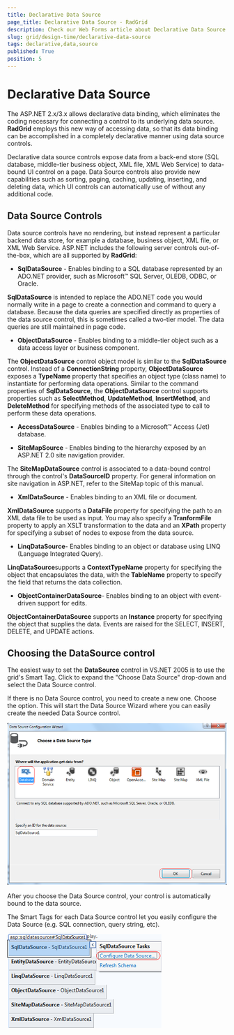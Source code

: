 ```yaml
---
title: Declarative Data Source
page_title: Declarative Data Source - RadGrid
description: Check our Web Forms article about Declarative Data Source.
slug: grid/design-time/declarative-data-source
tags: declarative,data,source
published: True
position: 5
---
```


# Declarative Data Source



The ASP.NET 2.x/3.x allows declarative data binding, which eliminates the coding necessary for connecting a control to its underlying data source. **RadGrid** employs this new way of accessing data, so that its data binding can be accomplished in a completely declarative manner using data source controls.

Declarative data source controls expose data from a back-end store (SQL database, middle-tier business object, XML file, XML Web Service) to data-bound UI control on a page. Data Source controls also provide new capabilities such as sorting, paging, caching, updating, inserting, and deleting data, which UI controls can automatically use of without any additional code.

## Data Source Controls

Data source controls have no rendering, but instead represent a particular backend data store, for example a database, business object, XML file, or XML Web Service. ASP.NET includes the following server controls out-of-the-box, which are all supported by **RadGrid**:

* **SqlDataSource** - Enables binding to a SQL database represented by an ADO.NET provider, such as Microsoft™ SQL Server, OLEDB, ODBC, or Oracle.

**SqlDataSource** is intended to replace the ADO.NET code you would normally write in a page to create a connection and command to query a database. Because the data queries are specified directly as properties of the data source control, this is sometimes called a two-tier model. The data queries are still maintained in page code.

* **ObjectDataSource** - Enables binding to a middle-tier object such as a data access layer or business component.

The **ObjectDataSource** control object model is similar to the **SqlDataSource** control. Instead of a **ConnectionString** property, **ObjectDataSource** exposes a **TypeName** property that specifies an object type (class name) to instantiate for performing data operations. Similar to the command properties of **SqlDataSource**, the **ObjectDataSource** control supports properties such as **SelectMethod**, **UpdateMethod**, **InsertMethod**, and **DeleteMethod** for specifying methods of the associated type to call to perform these data operations.

* **AccessDataSource** - Enables binding to a Microsoft™ Access (Jet) database.

* **SiteMapSource** - Enables binding to the hierarchy exposed by an ASP.NET 2.0 site navigation provider.

The **SiteMapDataSource** control is associated to a data-bound control through the control's **DataSourceID** property. For general information on site navigation in ASP.NET, refer to the SiteMap topic of this manual.

* **XmlDataSource** - Enables binding to an XML file or document.

**XmlDataSource** supports a **DataFile** property for specifying the path to an XML data file to be used as input. You may also specify a **TranformFile** property to apply an XSLT transformation to the data and an **XPath** property for specifying a subset of nodes to expose from the data source.

* **LinqDataSource**- Enables binding to an object or database using LINQ (Language Integrated Query).

**LinqDataSource**supports a **ContextTypeName** property for specifying the object that encapsulates the data, with the **TableName** property to specify the field that returns the data collection.

* **ObjectContainerDataSource**- Enables binding to an object with event-driven support for edits.

**ObjectContainerDataSource** supports an **Instance** property for specifying the object that supplies the data. Events are raised for the SELECT, INSERT, DELETE, and UPDATE actions.

## Choosing the DataSource control

The easiest way to set the **DataSource** control in VS.NET 2005 is to use the grid's Smart Tag. Click to expand the "Choose Data Source" drop-down and select the Data Source control.



If there is no Data Source control, you need to create a new one. Choose the <New data source...> option. This will start the Data Source Wizard where you can easily create the needed Data Source control.

![grid gettingstarted 4](images/grid_gettingstarted4.png)

After you choose the Data Source control, your control is automatically bound to the data source.

The Smart Tags for each Data Source control let you easily configure the Data Source (e.g. SQL connection, query string, etc).

![grd Data Source Controls](images/grd_DataSourceControls.png)
